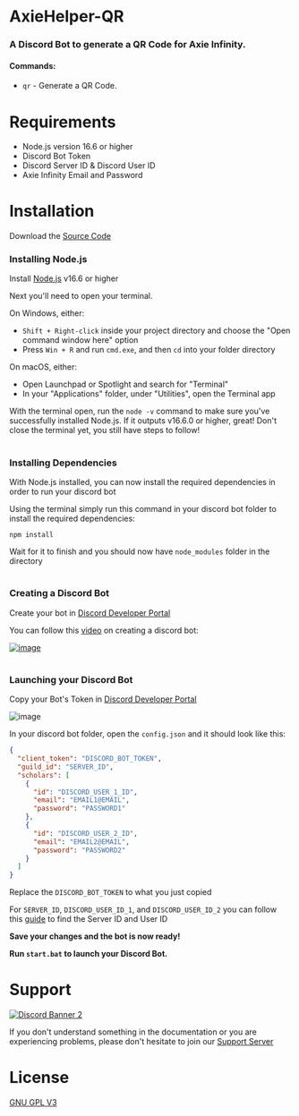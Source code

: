 # AxieHelper-QR
### A Discord Bot to generate a QR Code for Axie Infinity.
#### Commands:
- `qr` - Generate a QR Code.

# Requirements
- Node.js version 16.6 or higher
- Discord Bot Token
- Discord Server ID & Discord User ID
- Axie Infinity Email and Password

# Installation
Download the [Source Code](https://github.com/ikr0w/axiehelper-qr/releases)

### Installing Node.js
Install [Node.js](https://nodejs.org/) v16.6 or higher

Next you'll need to open your terminal.

On Windows, either:
   - `Shift + Right-click` inside your project directory and choose the "Open command window here" option
   - Press `Win + R` and run `cmd.exe`, and then `cd` into your folder directory

On macOS, either:
   - Open Launchpad or Spotlight and search for "Terminal"
   - In your "Applications" folder, under "Utilities", open the Terminal app

With the terminal open, run the `node -v` command to make sure you've successfully installed Node.js. If it outputs v16.6.0 or higher, great! Don't close the terminal yet, you still have steps to follow!
#
### Installing Dependencies
With Node.js installed, you can now install the required dependencies in order to run your discord bot

Using the terminal simply run this command in your discord bot folder to install the required dependencies:
```
npm install
```
Wait for it to finish and you should now have `node_modules` folder in the directory
#

### Creating a Discord Bot
Create your bot in [Discord Developer Portal](https://discord.com/developers/applications)

You can follow this [video](https://www.youtube.com/watch?v=b9KQxREfn4c) on creating a discord bot:

[![image](https://i.imgur.com/S0WO9vD.png1)](https://www.youtube.com/watch?v=b9KQxREfn4c)
#
### Launching your Discord Bot
Copy your Bot's Token in [Discord Developer Portal](https://discord.com/developers/applications)

![image](https://i.imgur.com/3TvBpQp.png?1)

In your discord bot folder, open the `config.json` and it should look like this:
```json
{
  "client_token": "DISCORD_BOT_TOKEN",
  "guild_id": "SERVER_ID",
  "scholars": [
    {
      "id": "DISCORD_USER_1_ID",
      "email": "EMAIL1@EMAIL",
      "password": "PASSWORD1"
    },
    {
      "id": "DISCORD_USER_2_ID",
      "email": "EMAIL2@EMAIL",
      "password": "PASSWORD2"
    }
  ]
}
```
Replace the `DISCORD_BOT_TOKEN` to what you just copied

For `SERVER_ID`, `DISCORD_USER_ID_1`, and `DISCORD_USER_ID_2` you can follow this [guide](https://support.discord.com/hc/en-us/articles/206346498-Where-can-I-find-my-User-Server-Message-ID-) to find the Server ID and User ID

**Save your changes and the bot is now ready!**

**Run `start.bat` to launch your Discord Bot.**

# Support
[![Discord Banner 2](https://discordapp.com/api/guilds/864194584732106782/widget.png?style=banner2)](https://discord.gg/xyWaa4rRBy)

If you don't understand something in the documentation or you are experiencing problems, please don't hesitate to join our [Support Server](https://discord.gg/xyWaa4rRBy)

# License
[GNU GPL V3](https://www.gnu.org/licenses/gpl-3.0.en.html)
